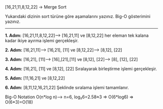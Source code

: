 [16,21,11,8,12,22] -> Merge Sort

Yukarıdaki dizinin sort türüne göre aşamalarını yazınız.
Big-O gösterimini yazınız.

---

**1. Adım:** [16,21,11,8,12,22]--> [16,21,11] ve [8,12,22] her eleman tek kalana kadar ikiye ayırma işlemi gerçekleşir.

**2. Adım:** [16,21,11]--> [16,21], [11] ve [8,12,22]--> [8,12], [22]

**3. Adım:** [16,21], [11]--> [16],[21],[11] ve [8,12], [22]--> [8], [12], [22]

**4. Adım:** [16,21], [11] ve [8,12], [22] Sıralayarak birleştirme işlemi gerçekleşir.

**5. Adım:** [11,16,21] ve [8,12,22]

**6. Adım:** [8,11,12,16,21,22] Şeklinde sıralama işlemi tamamlanır.

Big-O Notation O(n\*log n)--> n=6, log₂6=2.58≈3 => O(6\*log6) => O(6*3)=O(18)